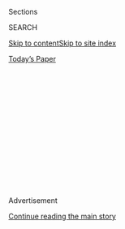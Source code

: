 <div id="app">

<div>

<div>

<div>

<div class="NYTAppHideMasthead css-1q2w90k e1suatyy0">

<div class="section css-ui9rw0 e1suatyy2">

<div class="css-eph4ug er09x8g0">

<div class="css-6n7j50">

</div>

<span class="css-1dv1kvn">Sections</span>

<div class="css-10488qs">

<span class="css-1dv1kvn">SEARCH</span>

</div>

[Skip to content](#site-content)[Skip to site
index](#site-index)

</div>

<div class="css-10698na e1huz5gh0">

</div>

</div>

<div id="masthead-bar-one" class="section hasLinks css-15hmgas e1csuq9d3">

<div class="css-uqyvli e1csuq9d0">

</div>

<div class="css-1uqjmks e1csuq9d1">

</div>

<div class="css-9e9ivx">

[](https://myaccount.nytimes3xbfgragh.onion/auth/login?response_type=cookie&client_id=vi)

</div>

<div class="css-1bvtpon e1csuq9d2">

[Today’s
Paper](https://www.nytimes3xbfgragh.onion/section/todayspaper)

</div>

</div>

</div>

</div>

<div data-aria-hidden="false">

<div id="site-content" data-role="main">

<div>

<div class="css-1aor85t" style="opacity:0.000000001;z-index:-1;visibility:hidden">

<div class="css-1hqnpie">

<div class="css-epjblv">

<span class="css-17xtcya">[Opinion](/section/opinion)</span><span class="css-x15j1o">|</span><span class="css-fwqvlz">7.7
Million Young People Are Unemployed. We Need a New ‘Tree
Army.’</span>

</div>

<div class="css-k008qs">

<div class="css-1iwv8en">

<span class="css-18z7m18"></span>

<div>

</div>

</div>

<span class="css-1n6z4y">https://nyti.ms/2WDR6Nb</span>

<div class="css-1705lsu">

<div class="css-4xjgmj">

<div class="css-4skfbu" data-role="toolbar" data-aria-label="Social Media Share buttons, Save button, and Comments Panel with current comment count" data-testid="share-tools">

  - 
  - 
  - 
  - 
    
    <div class="css-6n7j50">
    
    </div>

  - 

</div>

</div>

</div>

</div>

</div>

</div>

<div id="NYT_TOP_BANNER_REGION" class="css-13pd83m">

</div>

<div id="top-wrapper" class="css-1sy8kpn">

<div id="top-slug" class="css-l9onyx">

Advertisement

</div>

[Continue reading the main
story](#after-top)

<div class="ad top-wrapper" style="text-align:center;height:100%;display:block;min-height:250px">

<div id="top" class="place-ad" data-position="top" data-size-key="top">

</div>

</div>

<div id="after-top">

</div>

</div>

<div>

<div class="css-v5btjw etb61u70">

<div class="css-v05ibm etb61u71">

[Opinion](/section/opinion)

</div>

</div>

<div id="sponsor-wrapper" class="css-1hyfx7x">

<div id="sponsor-slug" class="css-19vbshk">

Supported by

</div>

[Continue reading the main
story](#after-sponsor)

<div id="sponsor" class="ad sponsor-wrapper" style="text-align:center;height:100%;display:block">

</div>

<div id="after-sponsor">

</div>

</div>

<div class="css-186x18t">

</div>

<div class="css-1vkm6nb ehdk2mb0">

# 7.7 Million Young People Are Unemployed. We Need a New ‘Tree Army.’

</div>

The Depression-era Civilian Conservation Corps helped build America at a
time of national crisis. Let’s do it again.

<div class="css-18e8msd">

<div class="css-vp77d3 epjyd6m0">

<div class="css-1baulvz">

By <span class="css-1baulvz last-byline" itemprop="name">Collin
O’Mara</span>

<div class="css-8atqhb">

Mr. O’Mara is the president and C.E.O. of the National Wildlife
Federation.

</div>

</div>

</div>

  - May 18,
    2020

  - 
    
    <div class="css-4xjgmj">
    
    <div class="css-d8bdto" data-role="toolbar" data-aria-label="Social Media Share buttons, Save button, and Comments Panel with current comment count" data-testid="share-tools">
    
      - 
      - 
      - 
      - 
        
        <div class="css-6n7j50">
        
        </div>
    
      - 
    
    </div>
    
    </div>

</div>

<div class="css-79elbk" data-testid="photoviewer-wrapper">

<div class="css-z3e15g" data-testid="photoviewer-wrapper-hidden">

</div>

<div class="css-1a48zt4 ehw59r15" data-testid="photoviewer-children">

![<span class="css-16f3y1r e13ogyst0" data-aria-hidden="true">A Civilian
Conservation Corps enrollee planting a tree circa
1938.</span><span class="css-cnj6d5 e1z0qqy90" itemprop="copyrightHolder"><span class="css-1ly73wi e1tej78p0">Credit...</span><span><span>Fotosearch/Getty
Images</span></span></span>](https://static01.graylady3jvrrxbe.onion/images/2020/05/18/opinion/18omara1/18omara1-articleLarge.jpg?quality=75&auto=webp&disable=upscale)

</div>

</div>

</div>

<div class="section meteredContent css-1r7ky0e" name="articleBody" itemprop="articleBody">

<div class="css-1fanzo5 StoryBodyCompanionColumn">

<div class="css-53u6y8">

Nearly [7.7
million](https://int.graylady3jvrrxbe.onion/data/documenthelper/6953-unemployment-under-30/8b646ef429cecb7d77a7/optimized/full.pdf#page=1)
American workers younger than 30 are now unemployed and [three
million](https://int.graylady3jvrrxbe.onion/data/documenthelper/6954-3-million-left-workforce/8b646ef429cecb7d77a7/optimized/full.pdf#page=1)
dropped out of the labor force in the past month. Combined that’s nearly
one in three young workers, by far the[highest
rate](https://int.graylady3jvrrxbe.onion/data/documenthelper/6955-highestunemplyment/d1c48c3099970861ff19/optimized/full.pdf#page=1)
since the country started tracking unemployment by age in 1948.

Nearly [40 percent](https://www.bls.gov/news.release/empsit.nr0.htm)
worked in the devastated retail and food service sectors. And as the
most recently hired, young workers are typically the first let go and
often the last rehired, especially those of color.

As our country’s leaders consider a range of solutions to address this
crisis, there’s one fix that will put millions of young Americans
directly to work: a 21st-century version of the Civilian Conservation
Corps.

In 1933, when President Franklin Roosevelt created the C.C.C., he was
facing, as we are today, the possibility of a lost generation of young
people. The conservation-minded president’s idea was to hire young
unemployed men for projects in forestry, soil conservation and
recreation. By 1942, the [3.4 million
participants](http://archiveswest.orbiscascade.org/ark:/80444/xv31307)
in “Roosevelt’s Tree Army” had planted more than three billion trees,
built hundreds of parks and wildlife refuges and completed thousands of
miles of trails and roads.

</div>

</div>

<div class="css-1fanzo5 StoryBodyCompanionColumn">

<div class="css-53u6y8">

While the corps was not perfect — only men were hired, work camps were
segregated, and some projects caused ecological damage — the C.C.C. was
the most expansive and successful youth employment program in American
history. It also played a crucial role in forging the Greatest
Generation, which defeated fascism and built the strongest economy in
the world. Today, there’s plenty to do for a revitalized conservation
corps that would put young Americans back to work.

We’ve amassed a staggering backlog of restoration needs for our nation’s
lands and waters, and face escalating vulnerabilities to fires, floods,
hurricanes and droughts. Our national parks, wildlife refuges and other
public lands have [$20 billion in deferred
maintenance](https://fas.org/sgp/crs/misc/R43997.pdf) — and states have
tens of billions of dollars more. Eighty million acres of national
forests need rehabilitation. [Half a
million](https://www.abandonedmines.gov/extent_of_the_problem) abandoned
coal and hard-rock mines and
[thousands](http://iogcc.ok.gov/Websites/iogcc/images/Publications/2019%2012%2031%20Idle%20and%20Orphan%20oil%20and%20gas%20wells%20-%20state%20and%20provincial%20regulatory%20strategies%20\(2019\).pdf)
of orphaned oil and gas wells need reclamation. More than [12,000
species](https://www.nwf.org/-/media/Documents/PDFs/NWF-Reports/2018/Reversing-Americas-Wildlife-Crisis_2018.ashx)
of at-risk wildlife, fish and plants need conservation.

Smart investments in natural solutions could create millions of
immediate jobs for the demographic groups and regions acutely affected
by the downturn. One study found that restoration jobs support up to [33
jobs per $1 million of
investment](https://curs.unc.edu/files/2014/01/RestorationEconomy.pdf),
which can stimulate economic growth and employment in other industries.
Those that would stand to benefit include outdoor recreation,
agriculture, forestry and ranching, which have been hit hard by the
pandemic.

These projects would expand recreational opportunities, increase our
resilience to extreme weather and use nature by planting trees to
sequester the carbon dioxide emissions that are warming the planet.

We already have federal, state, local and tribal plans and projects that
have been vetted and are ready to go, and pending bipartisan
legislation, like the [Great America Outdoors
Act](https://www.congress.gov/bill/116th-congress/senate-bill/3422) and
the [Recovering America’s Wildlife
Act](https://www.congress.gov/bill/116th-congress/house-bill/3742/),
which would provide financing for some of this work. We also have the
infrastructure of AmeriCorps’ [National Civilian Community
Corps](https://www.nationalservice.gov/programs/americorps/americorps-programs/americorps-nccc)
and other programs that are part of the Corporation for National and
Community Service. They can be scaled up and modernized, as proposed by
Senators Chris Coons of Delaware and Martin Heinrich of New Mexico, both
Democrats, and others.

</div>

</div>

<div class="css-1fanzo5 StoryBodyCompanionColumn">

<div class="css-53u6y8">

To maximize these benefits, three lessons from the C.C.C. should guide
our recovery today.

First, all communities must benefit, including youth of color and
Indigenous young people. Second, states, local governments and tribes
must be full partners. Third, high-quality educational opportunities and
apprenticeships must be included to ensure that the program’s
participants are fully prepared for private-sector employment
opportunities.

How much would all this cost? That depends on the scope of our
ambitions. But clearly, there is plenty of work to be done and too many
young people without jobs or prospects who are available to do it.

We can prevent a youth unemployment crisis from hobbling the next
generation, strengthen local economies and bolster community resilience,
but we must act now to put millions of young people to work restoring
America’s natural treasures.

[Collin O’Mara](https://www.nwf.org/about-us/leadership/collin-omara)
(@Collin\_OMara) is president and C.E.O. of the National Wildlife
Federation and a former participant in the AmeriCorps VISTA program*.*

*The Times is committed to publishing* [*a diversity of
letters*](https://www.nytimes3xbfgragh.onion/2019/01/31/opinion/letters/letters-to-editor-new-york-times-women.html)
*to the editor. We’d like to hear what you think about this or any of
our articles. Here are some*
[*tips*](https://help.nytimes3xbfgragh.onion/hc/en-us/articles/115014925288-How-to-submit-a-letter-to-the-editor)*.
And here’s our email:*
[*letters@NYTimes.com*](mailto:letters@NYTimes.com)*.*

*Follow The New York Times Opinion section on*
[*Facebook*](https://www.facebookcorewwwi.onion/nytopinion)*,* [*Twitter
(@NYTopinion)*](http://twitter.com/NYTOpinion) *and*
[*Instagram*](https://www.instagram.com/nytopinion/)*.*

</div>

</div>

</div>

<div>

</div>

<div>

</div>

<div>

</div>

<div>

<div id="bottom-wrapper" class="css-1ede5it">

<div id="bottom-slug" class="css-l9onyx">

Advertisement

</div>

[Continue reading the main
story](#after-bottom)

<div id="bottom" class="ad bottom-wrapper" style="text-align:center;height:100%;display:block;min-height:90px">

</div>

<div id="after-bottom">

</div>

</div>

</div>

</div>

</div>

## Site Index

<div>

</div>

## Site Information Navigation

  - [© <span>2020</span> <span>The New York Times
    Company</span>](https://help.nytimes3xbfgragh.onion/hc/en-us/articles/115014792127-Copyright-notice)

<!-- end list -->

  - [NYTCo](https://www.nytco.com/)
  - [Contact
    Us](https://help.nytimes3xbfgragh.onion/hc/en-us/articles/115015385887-Contact-Us)
  - [Work with us](https://www.nytco.com/careers/)
  - [Advertise](https://nytmediakit.com/)
  - [T Brand Studio](http://www.tbrandstudio.com/)
  - [Your Ad
    Choices](https://www.nytimes3xbfgragh.onion/privacy/cookie-policy#how-do-i-manage-trackers)
  - [Privacy](https://www.nytimes3xbfgragh.onion/privacy)
  - [Terms of
    Service](https://help.nytimes3xbfgragh.onion/hc/en-us/articles/115014893428-Terms-of-service)
  - [Terms of
    Sale](https://help.nytimes3xbfgragh.onion/hc/en-us/articles/115014893968-Terms-of-sale)
  - [Site
    Map](https://spiderbites.nytimes3xbfgragh.onion)
  - [Help](https://help.nytimes3xbfgragh.onion/hc/en-us)
  - [Subscriptions](https://www.nytimes3xbfgragh.onion/subscription?campaignId=37WXW)

</div>

</div>

</div>

</div>
